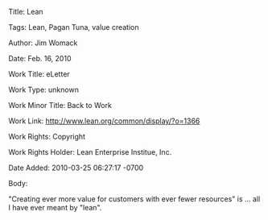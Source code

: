 Title:  Lean

Tags:   Lean, Pagan Tuna, value creation

Author: Jim Womack

Date:   Feb. 16, 2010

Work Title: eLetter

Work Type: unknown

Work Minor Title: Back to Work

Work Link: http://www.lean.org/common/display/?o=1366

Work Rights: Copyright

Work Rights Holder: Lean Enterprise Institue, Inc.

Date Added: 2010-03-25 06:27:17 -0700

Body: 

"Creating ever more value for customers with ever fewer resources" is ... all I have ever meant by "lean".

